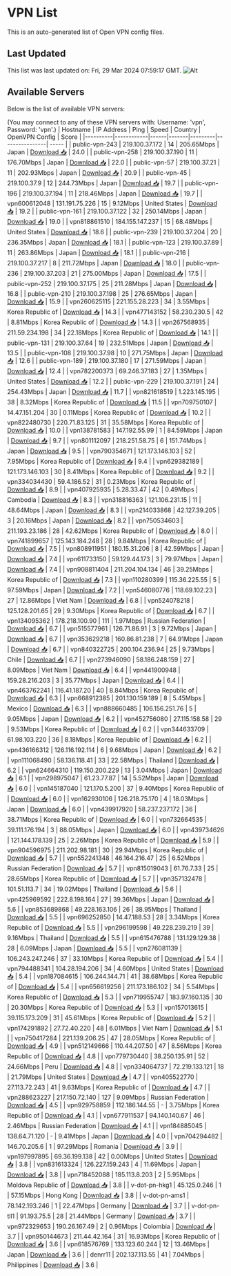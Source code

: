 # VPN List

This is an auto-generated list of Open VPN config files.

## Last Updated

This list was last updated on: Fri, 29 Mar 2024 07:59:17 GMT.
![Alt](https://repobeats.axiom.co/api/embed/186b98318ef1479477931607c1ad7d823f12451f.svg "Repobeats analytics image")

## Available Servers

Below is the list of available VPN servers:

(You may connect to any of these VPN servers with: Username: 'vpn', Password: 'vpn'.)
| Hostname | IP Address | Ping | Speed | Country | OpenVPN Config | Score |
|----------|------------|------|-------|---------|----------------| ----- |
| public-vpn-243 | 219.100.37.172 | 14 | 205.65Mbps | Japan | [Download 📥](./configs/server_0_JP.ovpn) | 24.0 |
| public-vpn-258 | 219.100.37.190 | 11 | 176.70Mbps | Japan | [Download 📥](./configs/server_1_JP.ovpn) | 22.0 |
| public-vpn-57 | 219.100.37.21 | 11 | 202.93Mbps | Japan | [Download 📥](./configs/server_2_JP.ovpn) | 20.9 |
| public-vpn-45 | 219.100.37.9 | 12 | 244.73Mbps | Japan | [Download 📥](./configs/server_3_JP.ovpn) | 19.7 |
| public-vpn-196 | 219.100.37.194 | 11 | 218.46Mbps | Japan | [Download 📥](./configs/server_4_JP.ovpn) | 19.7 |
| vpn600612048 | 131.191.75.226 | 15 | 9.12Mbps | United States | [Download 📥](./configs/server_5_US.ovpn) | 19.2 |
| public-vpn-161 | 219.100.37.122 | 32 | 250.14Mbps | Japan | [Download 📥](./configs/server_6_JP.ovpn) | 19.0 |
| vpn818861510 | 184.155.147.237 | 15 | 68.48Mbps | United States | [Download 📥](./configs/server_7_US.ovpn) | 18.6 |
| public-vpn-239 | 219.100.37.204 | 20 | 236.35Mbps | Japan | [Download 📥](./configs/server_8_JP.ovpn) | 18.1 |
| public-vpn-123 | 219.100.37.89 | 11 | 263.86Mbps | Japan | [Download 📥](./configs/server_9_JP.ovpn) | 18.1 |
| public-vpn-216 | 219.100.37.217 | 8 | 211.72Mbps | Japan | [Download 📥](./configs/server_10_JP.ovpn) | 18.0 |
| public-vpn-236 | 219.100.37.203 | 21 | 275.00Mbps | Japan | [Download 📥](./configs/server_11_JP.ovpn) | 17.5 |
| public-vpn-252 | 219.100.37.175 | 25 | 211.28Mbps | Japan | [Download 📥](./configs/server_12_JP.ovpn) | 16.8 |
| public-vpn-210 | 219.100.37.198 | 25 | 276.65Mbps | Japan | [Download 📥](./configs/server_13_JP.ovpn) | 15.9 |
| vpn260625115 | 221.155.28.223 | 34 | 3.55Mbps | Korea Republic of | [Download 📥](./configs/server_14_KR.ovpn) | 14.3 |
| vpn477143152 | 58.230.230.5 | 42 | 8.81Mbps | Korea Republic of | [Download 📥](./configs/server_15_KR.ovpn) | 14.3 |
| vpn267568935 | 211.59.234.198 | 34 | 22.18Mbps | Korea Republic of | [Download 📥](./configs/server_16_KR.ovpn) | 14.1 |
| public-vpn-131 | 219.100.37.64 | 19 | 232.51Mbps | Japan | [Download 📥](./configs/server_17_JP.ovpn) | 13.5 |
| public-vpn-108 | 219.100.37.98 | 10 | 271.75Mbps | Japan | [Download 📥](./configs/server_18_JP.ovpn) | 12.6 |
| public-vpn-189 | 219.100.37.180 | 17 | 271.59Mbps | Japan | [Download 📥](./configs/server_19_JP.ovpn) | 12.4 |
| vpn782200373 | 69.246.37.183 | 27 | 1.35Mbps | United States | [Download 📥](./configs/server_20_US.ovpn) | 12.2 |
| public-vpn-229 | 219.100.37.191 | 24 | 254.43Mbps | Japan | [Download 📥](./configs/server_21_JP.ovpn) | 11.7 |
| vpn821618519 | 1.223.145.195 | 38 | 8.32Mbps | Korea Republic of | [Download 📥](./configs/server_22_KR.ovpn) | 11.5 |
| vpn709750107 | 14.47.151.204 | 30 | 0.11Mbps | Korea Republic of | [Download 📥](./configs/server_23_KR.ovpn) | 10.2 |
| vpn822480730 | 220.71.83.125 | 31 | 35.58Mbps | Korea Republic of | [Download 📥](./configs/server_24_KR.ovpn) | 10.0 |
| vpn138781583 | 147.192.55.99 | 1 | 84.59Mbps | Japan | [Download 📥](./configs/server_25_JP.ovpn) | 9.7 |
| vpn801112097 | 218.251.58.75 | 6 | 151.74Mbps | Japan | [Download 📥](./configs/server_26_JP.ovpn) | 9.5 |
| vpn790354671 | 121.173.146.103 | 52 | 7.95Mbps | Korea Republic of | [Download 📥](./configs/server_27_KR.ovpn) | 9.4 |
| vpn629382189 | 121.173.146.103 | 30 | 8.41Mbps | Korea Republic of | [Download 📥](./configs/server_28_KR.ovpn) | 9.2 |
| vpn334034430 | 59.4.186.52 | 31 | 0.23Mbps | Korea Republic of | [Download 📥](./configs/server_29_KR.ovpn) | 8.9 |
| vpn407925935 | 5.28.33.47 | 42 | 0.49Mbps | Cambodia | [Download 📥](./configs/server_30_KH.ovpn) | 8.3 |
| vpn318816363 | 121.106.231.15 | 11 | 48.64Mbps | Japan | [Download 📥](./configs/server_31_JP.ovpn) | 8.3 |
| vpn214033868 | 42.127.39.205 | 3 | 20.16Mbps | Japan | [Download 📥](./configs/server_32_JP.ovpn) | 8.2 |
| vpn750534603 | 211.193.23.186 | 28 | 42.62Mbps | Korea Republic of | [Download 📥](./configs/server_33_KR.ovpn) | 8.0 |
| vpn741899657 | 125.143.184.248 | 28 | 9.84Mbps | Korea Republic of | [Download 📥](./configs/server_34_KR.ovpn) | 7.5 |
| vpn808911951 | 180.15.31.206 | 8 | 42.59Mbps | Japan | [Download 📥](./configs/server_35_JP.ovpn) | 7.4 |
| vpn611733150 | 59.129.44.173 | 3 | 79.97Mbps | Japan | [Download 📥](./configs/server_36_JP.ovpn) | 7.4 |
| vpn908811404 | 211.204.104.134 | 46 | 39.25Mbps | Korea Republic of | [Download 📥](./configs/server_37_KR.ovpn) | 7.3 |
| vpn110280399 | 115.36.225.55 | 5 | 97.59Mbps | Japan | [Download 📥](./configs/server_38_JP.ovpn) | 7.2 |
| vpn546080776 | 118.69.102.23 | 27 | 12.86Mbps | Viet Nam | [Download 📥](./configs/server_39_VN.ovpn) | 6.8 |
| vpn524078218 | 125.128.201.65 | 29 | 9.30Mbps | Korea Republic of | [Download 📥](./configs/server_40_KR.ovpn) | 6.7 |
| vpn134095362 | 178.218.100.90 | 111 | 1.97Mbps | Russian Federation | [Download 📥](./configs/server_41_RU.ovpn) | 6.7 |
| vpn515577961 | 126.71.86.91 | 3 | 9.72Mbps | Japan | [Download 📥](./configs/server_42_JP.ovpn) | 6.7 |
| vpn353629218 | 160.86.81.238 | 7 | 64.91Mbps | Japan | [Download 📥](./configs/server_43_JP.ovpn) | 6.7 |
| vpn840322725 | 200.104.236.94 | 25 | 9.73Mbps | Chile | [Download 📥](./configs/server_44_CL.ovpn) | 6.7 |
| vpn273946090 | 58.186.248.159 | 27 | 8.09Mbps | Viet Nam | [Download 📥](./configs/server_45_VN.ovpn) | 6.4 |
| vpn441900948 | 159.28.216.203 | 3 | 35.77Mbps | Japan | [Download 📥](./configs/server_46_JP.ovpn) | 6.4 |
| vpn463762241 | 116.41.187.20 | 40 | 8.84Mbps | Korea Republic of | [Download 📥](./configs/server_47_KR.ovpn) | 6.3 |
| vpn668912385 | 201.130.159.189 | 8 | 5.45Mbps | Mexico | [Download 📥](./configs/server_48_MX.ovpn) | 6.3 |
| vpn888660485 | 106.156.251.76 | 5 | 9.05Mbps | Japan | [Download 📥](./configs/server_49_JP.ovpn) | 6.2 |
| vpn452756080 | 27.115.158.58 | 29 | 9.53Mbps | Korea Republic of | [Download 📥](./configs/server_50_KR.ovpn) | 6.2 |
| vpn344633709 | 61.98.103.220 | 36 | 8.18Mbps | Korea Republic of | [Download 📥](./configs/server_51_KR.ovpn) | 6.2 |
| vpn436166312 | 126.116.192.114 | 6 | 9.68Mbps | Japan | [Download 📥](./configs/server_52_JP.ovpn) | 6.2 |
| vpn111068490 | 58.136.118.41 | 33 | 22.58Mbps | Thailand | [Download 📥](./configs/server_53_TH.ovpn) | 6.2 |
| vpn624664310 | 119.150.200.229 | 13 | 3.04Mbps | Japan | [Download 📥](./configs/server_54_JP.ovpn) | 6.1 |
| vpn298975047 | 61.23.77.87 | 14 | 5.52Mbps | Japan | [Download 📥](./configs/server_55_JP.ovpn) | 6.0 |
| vpn145187040 | 121.170.5.200 | 37 | 9.40Mbps | Korea Republic of | [Download 📥](./configs/server_56_KR.ovpn) | 6.0 |
| vpn162930106 | 126.218.75.170 | 4 | 18.03Mbps | Japan | [Download 📥](./configs/server_57_JP.ovpn) | 6.0 |
| vpn439917920 | 58.237.237.172 | 36 | 38.71Mbps | Korea Republic of | [Download 📥](./configs/server_58_KR.ovpn) | 6.0 |
| vpn732664535 | 39.111.176.194 | 3 | 88.05Mbps | Japan | [Download 📥](./configs/server_59_JP.ovpn) | 6.0 |
| vpn439734626 | 121.144.178.139 | 25 | 2.26Mbps | Korea Republic of | [Download 📥](./configs/server_60_KR.ovpn) | 5.9 |
| vpn904596975 | 211.202.98.181 | 30 | 29.94Mbps | Korea Republic of | [Download 📥](./configs/server_61_KR.ovpn) | 5.7 |
| vpn552241348 | 46.164.216.47 | 25 | 6.52Mbps | Russian Federation | [Download 📥](./configs/server_62_RU.ovpn) | 5.7 |
| vpn815019043 | 61.76.7.33 | 25 | 28.65Mbps | Korea Republic of | [Download 📥](./configs/server_63_KR.ovpn) | 5.7 |
| vpn357132478 | 101.51.113.7 | 34 | 19.02Mbps | Thailand | [Download 📥](./configs/server_64_TH.ovpn) | 5.6 |
| vpn425969592 | 222.8.198.164 | 27 | 39.36Mbps | Japan | [Download 📥](./configs/server_65_JP.ovpn) | 5.6 |
| vpn853689868 | 49.228.163.106 | 26 | 38.95Mbps | Thailand | [Download 📥](./configs/server_66_TH.ovpn) | 5.5 |
| vpn696252850 | 14.47.188.53 | 28 | 3.34Mbps | Korea Republic of | [Download 📥](./configs/server_67_KR.ovpn) | 5.5 |
| vpn296199598 | 49.228.239.219 | 39 | 9.16Mbps | Thailand | [Download 📥](./configs/server_68_TH.ovpn) | 5.5 |
| vpn615476788 | 131.129.129.38 | 28 | 6.09Mbps | Japan | [Download 📥](./configs/server_69_JP.ovpn) | 5.5 |
| vpn276081139 | 106.243.247.246 | 37 | 33.10Mbps | Korea Republic of | [Download 📥](./configs/server_70_KR.ovpn) | 5.4 |
| vpn794488341 | 104.28.194.206 | 34 | 4.60Mbps | United States | [Download 📥](./configs/server_71_US.ovpn) | 5.4 |
| vpn187084615 | 106.244.144.71 | 41 | 38.68Mbps | Korea Republic of | [Download 📥](./configs/server_72_KR.ovpn) | 5.4 |
| vpn656619256 | 211.173.186.102 | 34 | 5.54Mbps | Korea Republic of | [Download 📥](./configs/server_73_KR.ovpn) | 5.3 |
| vpn719955747 | 183.97.160.135 | 30 | 20.30Mbps | Korea Republic of | [Download 📥](./configs/server_74_KR.ovpn) | 5.3 |
| vpn157013615 | 39.115.173.209 | 31 | 45.61Mbps | Korea Republic of | [Download 📥](./configs/server_75_KR.ovpn) | 5.2 |
| vpn174291892 | 27.72.40.220 | 48 | 6.01Mbps | Viet Nam | [Download 📥](./configs/server_76_VN.ovpn) | 5.1 |
| vpn750417284 | 221.139.206.25 | 47 | 28.05Mbps | Korea Republic of | [Download 📥](./configs/server_77_KR.ovpn) | 4.9 |
| vpn512149666 | 110.44.207.50 | 47 | 8.56Mbps | Korea Republic of | [Download 📥](./configs/server_78_KR.ovpn) | 4.8 |
| vpn779730440 | 38.250.135.91 | 52 | 24.66Mbps | Peru | [Download 📥](./configs/server_79_PE.ovpn) | 4.8 |
| vpn334064737 | 72.219.133.121 | 18 | 21.79Mbps | United States | [Download 📥](./configs/server_80_US.ovpn) | 4.7 |
| vpn405522770 | 27.113.72.243 | 41 | 9.63Mbps | Korea Republic of | [Download 📥](./configs/server_81_KR.ovpn) | 4.7 |
| vpn288623227 | 217.150.72.140 | 127 | 9.09Mbps | Russian Federation | [Download 📥](./configs/server_82_RU.ovpn) | 4.5 |
| vpn929758859 | 112.186.144.55 | - | 3.75Mbps | Korea Republic of | [Download 📥](./configs/server_83_KR.ovpn) | 4.1 |
| vpn677911537 | 94.140.140.67 | 46 | 2.46Mbps | Russian Federation | [Download 📥](./configs/server_84_RU.ovpn) | 4.1 |
| vpn184885045 | 138.64.71.120 | - | 9.41Mbps | Japan | [Download 📥](./configs/server_85_JP.ovpn) | 4.0 |
| vpn704294482 | 146.70.205.6 | 1 | 97.29Mbps | Romania | [Download 📥](./configs/server_86_RO.ovpn) | 3.9 |
| vpn197997895 | 69.36.199.138 | 42 | 0.00Mbps | United States | [Download 📥](./configs/server_87_US.ovpn) | 3.8 |
| vpn831613324 | 126.227.159.243 | 4 | 11.69Mbps | Japan | [Download 📥](./configs/server_88_JP.ovpn) | 3.8 |
| vpn718452088 | 185.113.8.203 | 2 | 5.95Mbps | Moldova Republic of | [Download 📥](./configs/server_89_MD.ovpn) | 3.8 |
| v-dot-pn-hkg1 | 45.125.0.246 | 1 | 57.15Mbps | Hong Kong | [Download 📥](./configs/server_90_HK.ovpn) | 3.8 |
| v-dot-pn-ams1 | 78.142.193.246 | 1 | 22.47Mbps | Germany | [Download 📥](./configs/server_91_DE.ovpn) | 3.7 |
| v-dot-pn-tll1 | 91.193.75.5 | 28 | 21.44Mbps | Germany | [Download 📥](./configs/server_92_DE.ovpn) | 3.7 |
| vpn972329653 | 190.26.167.49 | 2 | 0.96Mbps | Colombia | [Download 📥](./configs/server_93_CO.ovpn) | 3.7 |
| vpn950144673 | 211.44.42.164 | 31 | 16.93Mbps | Korea Republic of | [Download 📥](./configs/server_94_KR.ovpn) | 3.6 |
| vpn618576769 | 133.123.60.244 | 12 | 13.46Mbps | Japan | [Download 📥](./configs/server_95_JP.ovpn) | 3.6 |
| denrr11 | 202.137.113.55 | 41 | 7.04Mbps | Philippines | [Download 📥](./configs/server_96_PH.ovpn) | 3.6 |
